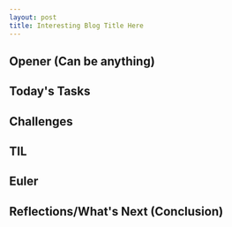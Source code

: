 ```yaml
---
layout: post
title: Interesting Blog Title Here
---
```


## Opener (Can be anything) 

## Today's Tasks

## Challenges

## TIL

## Euler

## Reflections/What's Next (Conclusion) 
